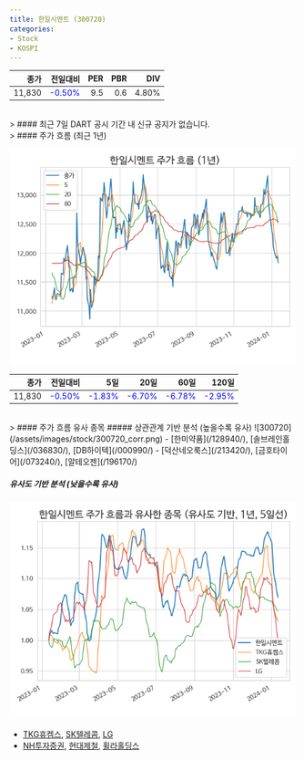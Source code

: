 ```yaml
---
title: 한일시멘트 (300720)
categories:
- Stock
- KOSPI
---
```


|종가|전일대비|PER|PBR|DIV|
|---:|-------:|--:|--:|--:|
|11,830|<span style="color: blue">-0.50%</span>|9.5|0.6|4.80%|

<!-- more -->

<br>
> #### 최근 7일 DART 공시
기간 내 신규 공지가 없습니다.

<br>
> #### 주가 흐름 (최근 1년)

![300720](/assets/images/stock/300720.png)

|종가|전일대비|5일|20일|60일|120일|
|---:|-------:|--:|---:|---:|----:|
|11,830|<span style="color: blue">-0.50%</span>|<span style="color: blue">-1.83%</span>|<span style="color: blue">-6.70%</span>|<span style="color: blue">-6.78%</span>|<span style="color: blue">-2.95%</span>|

<br>
> #### 주가 흐름 유사 종목
##### 상관관계 기반 분석 (높을수록 유사)
![300720](/assets/images/stock/300720_corr.png)
- [한미약품](/128940/), [솔브레인홀딩스](/036830/), [DB하이텍](/000990/)
- [덕산네오룩스](/213420/), [금호타이어](/073240/), [알테오젠](/196170/)

##### 유사도 기반 분석 (낮을수록 유사)	
![300720](/assets/images/stock/300720_sim.png)
- [TKG휴켐스](/069260/), [SK텔레콤](/017670/), [LG](/003550/)
- [NH투자증권](/005940/), [현대제철](/004020/), [휠라홀딩스](/081660/)